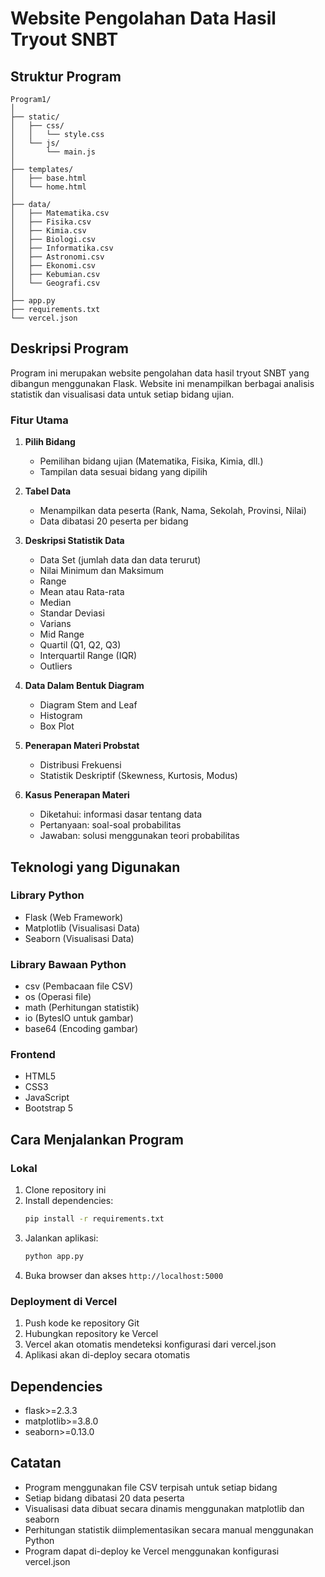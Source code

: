 # Website Pengolahan Data Hasil Tryout SNBT

## Struktur Program

```
Program1/
│
├── static/
│   ├── css/
│   │   └── style.css
│   └── js/
│       └── main.js
│
├── templates/
│   ├── base.html
│   └── home.html
│
├── data/
│   ├── Matematika.csv
│   ├── Fisika.csv
│   ├── Kimia.csv
│   ├── Biologi.csv
│   ├── Informatika.csv
│   ├── Astronomi.csv
│   ├── Ekonomi.csv
│   ├── Kebumian.csv
│   └── Geografi.csv
│
├── app.py
├── requirements.txt
└── vercel.json
```

## Deskripsi Program

Program ini merupakan website pengolahan data hasil tryout SNBT yang dibangun menggunakan Flask. Website ini menampilkan berbagai analisis statistik dan visualisasi data untuk setiap bidang ujian.

### Fitur Utama

1. **Pilih Bidang**
   - Pemilihan bidang ujian (Matematika, Fisika, Kimia, dll.)
   - Tampilan data sesuai bidang yang dipilih

2. **Tabel Data**
   - Menampilkan data peserta (Rank, Nama, Sekolah, Provinsi, Nilai)
   - Data dibatasi 20 peserta per bidang

3. **Deskripsi Statistik Data**
   - Data Set (jumlah data dan data terurut)
   - Nilai Minimum dan Maksimum
   - Range
   - Mean atau Rata-rata
   - Median
   - Standar Deviasi
   - Varians
   - Mid Range
   - Quartil (Q1, Q2, Q3)
   - Interquartil Range (IQR)
   - Outliers

4. **Data Dalam Bentuk Diagram**
   - Diagram Stem and Leaf
   - Histogram
   - Box Plot

5. **Penerapan Materi Probstat**
   - Distribusi Frekuensi
   - Statistik Deskriptif (Skewness, Kurtosis, Modus)

6. **Kasus Penerapan Materi**
   - Diketahui: informasi dasar tentang data
   - Pertanyaan: soal-soal probabilitas
   - Jawaban: solusi menggunakan teori probabilitas

## Teknologi yang Digunakan

### Library Python
- Flask (Web Framework)
- Matplotlib (Visualisasi Data)
- Seaborn (Visualisasi Data)

### Library Bawaan Python
- csv (Pembacaan file CSV)
- os (Operasi file)
- math (Perhitungan statistik)
- io (BytesIO untuk gambar)
- base64 (Encoding gambar)

### Frontend
- HTML5
- CSS3
- JavaScript
- Bootstrap 5

## Cara Menjalankan Program

### Lokal
1. Clone repository ini
2. Install dependencies:
   ```bash
   pip install -r requirements.txt
   ```
3. Jalankan aplikasi:
   ```bash
   python app.py
   ```
4. Buka browser dan akses `http://localhost:5000`

### Deployment di Vercel
1. Push kode ke repository Git
2. Hubungkan repository ke Vercel
3. Vercel akan otomatis mendeteksi konfigurasi dari vercel.json
4. Aplikasi akan di-deploy secara otomatis

## Dependencies

- flask>=2.3.3
- matplotlib>=3.8.0
- seaborn>=0.13.0

## Catatan

- Program menggunakan file CSV terpisah untuk setiap bidang
- Setiap bidang dibatasi 20 data peserta
- Visualisasi data dibuat secara dinamis menggunakan matplotlib dan seaborn
- Perhitungan statistik diimplementasikan secara manual menggunakan Python
- Program dapat di-deploy ke Vercel menggunakan konfigurasi vercel.json 
